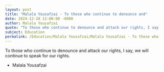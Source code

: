 ```yaml
---
layout: post
title: "Malala Yousafzai - To those who continue to denounce and"
date: 2024-12-28 12:00:00 -0000
author: Malala Yousafzai
quote: "To those who continue to denounce and attack our rights, I say, we will continue to speak for our rights."
subject: Education
permalink: /Education/Malala Yousafzai/Malala Yousafzai - To those who continue to denounce and
---
```


To those who continue to denounce and attack our rights, I say, we will continue to speak for our rights.

- Malala Yousafzai
